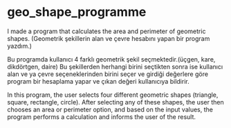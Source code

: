 # geo_shape_programme
I made a program that calculates the area and perimeter of geometric shapes. (Geometrik şekillerin alan ve çevre hesabını yapan bir program yazdım.)


Bu programda kullanıcı 4 farklı geometrik şekil seçmektedir.(üçgen, kare, dikdörtgen, daire)
Bu şekillerden herhangi birini seçtikten sonra ise kullanıcı alan ve ya çevre seçeneklerinden birini seçer ve girdiği değerlere göre program bir hesaplama yapar ve çıkan değeri kullanıcıya bildirir.



In this program, the user selects four different geometric shapes (triangle, square, rectangle, circle).
After selecting any of these shapes, the user then chooses an area or perimeter option, and based on the input values, the program performs a calculation and informs the user of the result.
